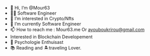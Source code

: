 - 👋 Hi, I’m @Mour63
- 👨‍💻 Software Engineer 
- 👀 I’m interested in Crypto/Nfts 
- 🌱 I’m currently Software Engineer
- 📫 How to reach me   : Mour63.me Or ayouboukrirou@gmail.com
- Interested in Blockchain Developement  
- 🧠 Psychologie Enthuisast
- 📚 Reading and 🏝traveling Lover.
